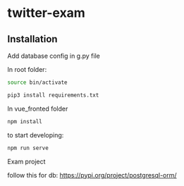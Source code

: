 # twitter-exam
 
## Installation

Add database config in g.py file

In root folder:

```bash
source bin/activate
```

```bash
pip3 install requirements.txt
```

In vue_fronted folder
```bash
npm install
```

to start developing:
```bash
npm run serve
```

Exam project

follow this for db: https://pypi.org/project/postgresql-orm/